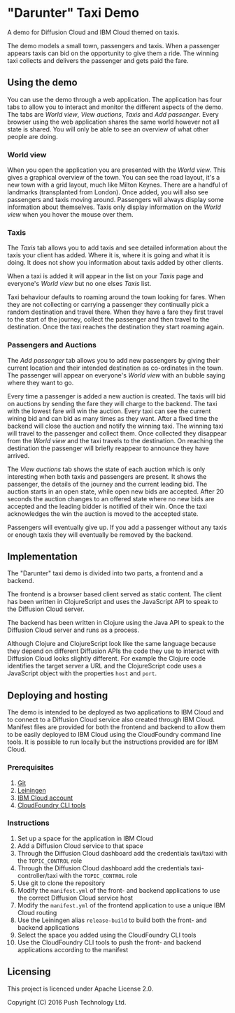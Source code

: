 # "Darunter" Taxi Demo

A demo for Diffusion Cloud and IBM Cloud themed on taxis.

The demo models a small town, passengers and taxis. When a passenger appears taxis can bid on the opportunity to give them a ride. The winning taxi collects and delivers the passenger and gets paid the fare.

## Using the demo

You can use the demo through a web application. The application has four tabs to allow you to interact and monitor the different aspects of the demo. The tabs are *World view*, *View auctions*, *Taxis* and *Add passenger*. Every browser using the web application shares the same world however not all state is shared. You will only be able to see an overview of what other people are doing.

### World view

When you open the application you are presented with the *World view*. This gives a graphical overview of the town. You can see the road layout, it's a new town with a grid layout, much like Milton Keynes. There are a handful of  landmarks (transplanted from London). Once added, you will also see passengers and taxis moving around. Passengers will always display some information about themselves. Taxis only display information on the *World view* when you hover the mouse over them.

### Taxis

The *Taxis* tab allows you to add taxis and see detailed information about the taxis your client has added. Where it is, where it is going and what it is doing. It does not show you information about taxis added by other clients.

When a taxi is added it will appear in the list on your *Taxis* page and everyone's *World view* but no one elses *Taxis* list.

Taxi behaviour defaults to roaming around the town looking for fares. When they are not collecting or carrying a passenger they continually pick a random destination and travel there. When they have a fare they first travel to the start of the journey, collect the passenger and then travel to the destination. Once the taxi reaches the destination they start roaming again.

### Passengers and Auctions

The *Add passenger* tab allows you to add new passengers by giving their current location and their intended destination as co-ordinates in the town. The passenger will appear on everyone's *World view* with an bubble saying where they want to go.

Every time a passenger is added a new auction is created. The taxis will bid on auctions by sending the fare they will charge to the backend. The taxi with the lowest fare will win the auction. Every taxi can see the current wining bid and can bid as many times as they want. After a fixed time the backend will close the auction and notify the winning taxi. The winning taxi will travel to the passenger and collect them. Once collected they disappear from the *World view* and the taxi travels to the destination. On reaching the destination the passenger will briefly reappear to announce they have arrived.

The *View auctions* tab shows the state of each auction which is only interesting when both taxis and passengers are present. It shows the passenger, the details of the journey and the current leading bid. The auction starts in an open state, while open new bids are accepted. After 20 seconds the auction changes to an offered state where no new bids are accepted and the leading bidder is notified of their win. Once the taxi acknowledges the win the auction is moved to the accepted state.

Passengers will eventually give up. If you add a passenger without any taxis or enough taxis they will eventually be removed by the backend.

## Implementation

The "Darunter" taxi demo is divided into two parts, a frontend and a backend.

The frontend is a browser based client served as static content. The client has been written in ClojureScript and uses the JavaScript API to speak to the Diffusion Cloud server.

The backend has been written in Clojure using the Java API to speak to the Diffusion Cloud server and runs as a process.

Although Clojure and ClojureScript look like the same language because they depend on different Diffusion APIs the code they use to interact with Diffusion Cloud looks slightly different. For example the Clojure code identifies the target server a URL and the ClojureScript code uses a JavaScript object with the properties `host` and `port`.

## Deploying and hosting

The demo is intended to be deployed as two applications to IBM Cloud and to connect to a Diffusion Cloud service also created through IBM Cloud. Manifest files are provided for both the frontend and backend to allow them to be easily deployed to IBM Cloud using the CloudFoundry command line tools. It is possible to run locally but the instructions provided are for IBM Cloud.

### Prerequisites

1. [Git](https://git-scm.com/)
2. [Leiningen](http://leiningen.org/)
3. [IBM Cloud account](https://console.ng.bluemix.net/)
4. [CloudFoundry CLI tools](https://github.com/cloudfoundry/cli)

### Instructions

1. Set up a space for the application in IBM Cloud
2. Add a Diffusion Cloud service to that space
3. Through the Diffusion Cloud dashboard add the credentials taxi/taxi with the `TOPIC_CONTROL` role
4. Through the Diffusion Cloud dashboard add the credentials taxi-controller/taxi with the `TOPIC_CONTROL` role
5. Use git to clone the repository
6. Modify the `manifest.yml` of the front- and backend applications to use the correct Diffusion Cloud service host
7. Modify the `manifest.yml` of the frontend application to use a unique IBM Cloud routing
8. Use the Leiningen alias `release-build` to build both the front- and backend applications
9. Select the space you added using the CloudFoundry CLI tools
10. Use the CloudFoundry CLI tools to push the front- and backend applications according to the manifest

## Licensing

This project is licenced under Apache License 2.0.

Copyright (C) 2016 Push Technology Ltd.
